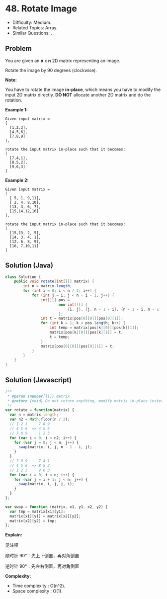 # 48. Rotate Image

- Difficulty: Medium.
- Related Topics: Array.
- Similar Questions: .

## Problem

You are given an **n** x **n** 2D matrix representing an image.

Rotate the image by 90 degrees (clockwise).

**Note:**

You have to rotate the image **in-place**, which means you have to modify the input 2D matrix directly. **DO NOT** allocate another 2D matrix and do the rotation.

**Example 1:**

```
Given input matrix = 
[
  [1,2,3],
  [4,5,6],
  [7,8,9]
],

rotate the input matrix in-place such that it becomes:
[
  [7,4,1],
  [8,5,2],
  [9,6,3]
]
```

**Example 2:**

```
Given input matrix =
[
  [ 5, 1, 9,11],
  [ 2, 4, 8,10],
  [13, 3, 6, 7],
  [15,14,12,16]
], 

rotate the input matrix in-place such that it becomes:
[
  [15,13, 2, 5],
  [14, 3, 4, 1],
  [12, 6, 8, 9],
  [16, 7,10,11]
]
```

## Solution (Java)
```java
class Solution {
    public void rotate(int[][] matrix) {
        int n = matrix.length;
        for (int i = 0; i < n / 2; i++) {
            for (int j = i; j < n - i - 1; j++) {
                int[][] pos =
                        new int[][] {
                            {i, j}, {j, n - 1 - i}, {n - 1 - i, n - 1 - j}, {n - 1 - j, i}
                        };
                int t = matrix[pos[0][0]][pos[0][1]];
                for (int k = 1; k < pos.length; k++) {
                    int temp = matrix[pos[k][0]][pos[k][1]];
                    matrix[pos[k][0]][pos[k][1]] = t;
                    t = temp;
                }
                matrix[pos[0][0]][pos[0][1]] = t;
            }
        }
    }
}
```

## Solution (Javascript)

```javascript
/**
 * @param {number[][]} matrix
 * @return {void} Do not return anything, modify matrix in-place instead.
 */
var rotate = function(matrix) {
  var n = matrix.length;
  var n2 = Math.floor(n / 2);
  // 1 2 3     7 8 9
  // 4 5 6  => 4 5 6
  // 7 8 9     1 2 3
  for (var i = 0; i < n2; i++) {
    for (var j = 0; j < n; j++) {
      swap(matrix, i, j, n - 1 - i, j);
    }
  }
  // 7 8 9     7 4 1
  // 4 5 6  => 8 5 2
  // 1 2 3     9 6 3
  for (var i = 0; i < n; i++) {
    for (var j = i + 1; j < n; j++) {
      swap(matrix, i, j, j, i);
    }
  }
};

var swap = function (matrix, x1, y1, x2, y2) {
  var tmp = matrix[x1][y1];
  matrix[x1][y1] = matrix[x2][y2];
  matrix[x2][y2] = tmp;
};
```

**Explain:**

见注释

顺时针 90°：先上下倒置，再对角倒置

逆时针 90°：先左右倒置，再对角倒置

**Complexity:**

* Time complexity : O(n^2).
* Space complexity : O(1).
